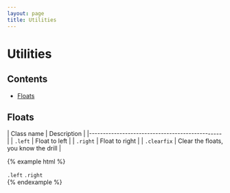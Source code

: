 ```yaml
---
layout: page
title: Utilities
---
```


# Utilities

## Contents

- [Floats](#floats)

## Floats

| Class name    | Description |
|------------------------------------------------|
| `.left` | Float to left |
| `.right` | Float to right |
| `.clearfix` | Clear the floats, you know the drill |


{% example html %}
<div class="clearfix">
  <code class="left">.left</code>
  <code class="right">.right</code>
</div>
{% endexample %}

